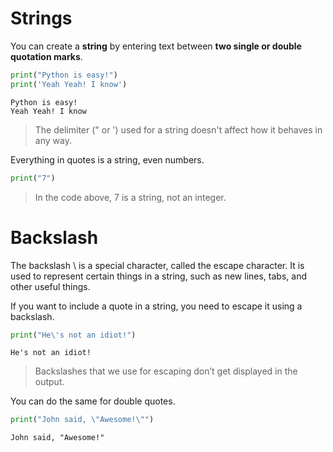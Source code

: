 # Strings
You can create a **string** by entering text between **two single or double quotation marks**.

```python
print("Python is easy!")
print('Yeah Yeah! I know')
```
```
Python is easy!
Yeah Yeah! I know
```

> The delimiter (" or ') used for a string doesn't affect how it behaves in any way.

Everything in quotes is a string, even numbers.

```python
print("7")
```

> In the code above, 7 is a string, not an integer.

# Backslash

The backslash \ is a special character, called the escape character.
It is used to represent certain things in a string, such as new lines, tabs, and other useful things.

If you want to include a quote in a string, you need to escape it using a backslash.

```python
print("He\'s not an idiot!")
```
```
He's not an idiot!
```

> Backslashes that we use for escaping don’t get displayed in the output.

You can do the same for double quotes.

```python
print("John said, \"Awesome!\"")
```
```
John said, "Awesome!"
```

